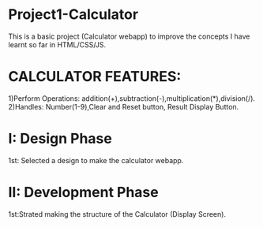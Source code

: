 # Project1-Calculator
This is a basic project (Calculator webapp) to improve the concepts I have learnt so far in HTML/CSS/JS.

# CALCULATOR FEATURES:
1)Perform Operations: addition(+),subtraction(-),multiplication(*),division(/).
2)Handles: Number(1-9),Clear and Reset button, Result Display Button.

# I: Design Phase
1st: Selected a design to make the calculator webapp.
# II: Development Phase
1st:Strated making the structure of the Calculator (Display Screen).

